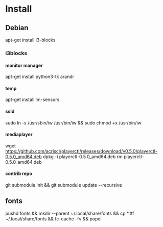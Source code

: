 # Install #
## Debian ##
apt-get install i3-blocks
### i3blocks ###
#### monitor manager ####
apt-get install python3-tk arandr
#### temp ####
apt-get install lm-sensors
#### ssid ####
sudo ln -s /usr/sbin/iw /usr/bin/iw && sudo chmod +x /usr/bin/iw
#### mediaplayer ####
wget https://github.com/acrisci/playerctl/releases/download/v0.5.0/playerctl-0.5.0_amd64.deb
dpkg -i playerctl-0.5.0_amd64.deb
rm playerctl-0.5.0_amd64.deb
#### contrib repo ####
git submodule init && git submodule update --recursive
## fonts ##
pushd fonts && mkdir --parent ~/.local/share/fonts && cp *.ttf ~/.local/share/fonts && fc-cache -fv && popd
